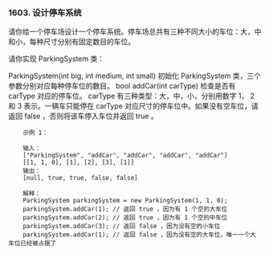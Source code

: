 ### 1603. 设计停车系统



请你给一个停车场设计一个停车系统。停车场总共有三种不同大小的车位：大，中和小，每种尺寸分别有固定数目的车位。

请你实现 ParkingSystem 类：

ParkingSystem(int big, int medium, int small) 初始化 ParkingSystem 类，三个参数分别对应每种停车位的数目。
bool addCar(int carType) 检查是否有 carType 对应的停车位。 carType 有三种类型：大，中，小，分别用数字 1， 2 和 3 表示。一辆车只能停在  carType 对应尺寸的停车位中。如果没有空车位，请返回 false ，否则将该车停入车位并返回 true 。
 
```
    示例 1：
    
    输入：
    ["ParkingSystem", "addCar", "addCar", "addCar", "addCar"]
    [[1, 1, 0], [1], [2], [3], [1]]
    输出：
    [null, true, true, false, false]
    
    解释：
    ParkingSystem parkingSystem = new ParkingSystem(1, 1, 0);
    parkingSystem.addCar(1); // 返回 true ，因为有 1 个空的大车位
    parkingSystem.addCar(2); // 返回 true ，因为有 1 个空的中车位
    parkingSystem.addCar(3); // 返回 false ，因为没有空的小车位
    parkingSystem.addCar(1); // 返回 false ，因为没有空的大车位，唯一一个大车位已经被占据了
```